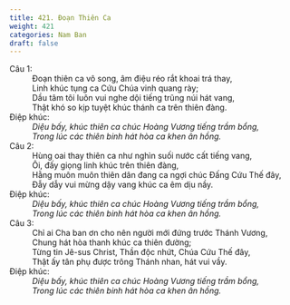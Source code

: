 ```yaml
---
title: 421. Đoạn Thiên Ca
weight: 421
categories: Nam Ban
draft: false
---
```

<dl><dt>Câu 1:</dt><dd data-verse="1">Đoạn thiên ca vô song, âm điệu réo rắt khoai trá thay, <br/>Linh khúc tụng ca Cứu Chúa vinh quang rày; <br/>Dầu tâm tôi luôn vui nghe dội tiếng trũng núi hát vang, <br/>Thật khó so kịp tuyệt khúc thánh ca trên thiên đàng. </dd><dt>Điệp khúc:</dt><dd data-chorus="1"><em>Diệu bấy, khúc thiên ca chúc Hoàng Vương tiếng trầm bổng, <br/>Trong lúc các thiên binh hát hòa ca khen ân hồng. </em></dd><dt>Câu 2:</dt><dd data-verse="1">Hùng oai thay thiên ca như nghìn suối nước cất tiếng vang, <br/>Ôi, đấy giọng linh khúc trên thiên đàng, <br/>Hằng muôn muôn thiên dân đang ca ngợi chúc Đấng Cứu Thế đây, <br/>Đẫy dẫy vui mừng dậy vang khúc ca êm dịu nầy. </dd><dt>Điệp khúc:</dt><dd data-chorus="1"><em>Diệu bấy, khúc thiên ca chúc Hoàng Vương tiếng trầm bổng, <br/>Trong lúc các thiên binh hát hòa ca khen ân hồng. </em></dd><dt>Câu 3:</dt><dd data-verse="3">Chỉ ai Cha ban ơn cho nên người mới đứng trước Thánh Vương, <br/>Chung hát hòa thanh khúc ca thiên đường; <br/>Từng tin Jê-sus Christ, Thần độc nhứt, Chúa Cứu Thế đây, <br/>Thật ấy tân phụ được trông Thánh nhan, hát vui vầy. </dd><dt>Điệp khúc:</dt><dd data-chorus="1"><em>Diệu bấy, khúc thiên ca chúc Hoàng Vương tiếng trầm bổng, <br/>Trong lúc các thiên binh hát hòa ca khen ân hồng. </em></dd></dl>